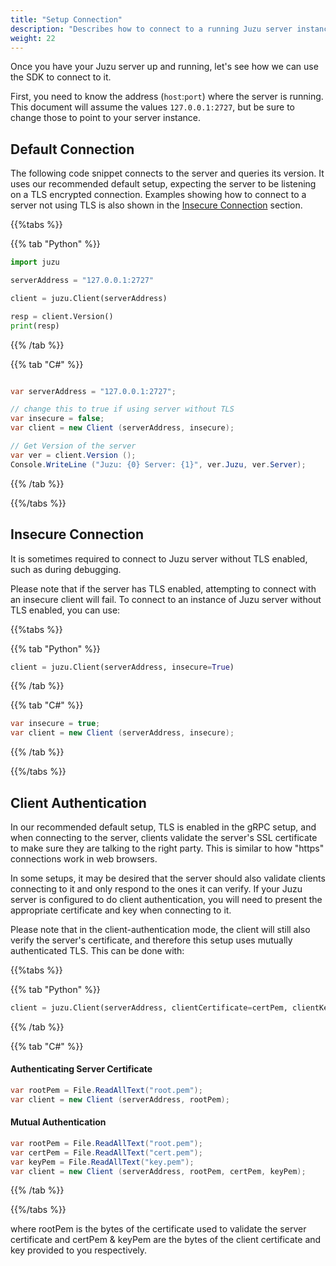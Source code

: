 ```yaml
---
title: "Setup Connection"
description: "Describes how to connect to a running Juzu server instance."
weight: 22
---
```


Once you have your Juzu server up and running, let's see how we can use the SDK
to connect to it.

<!--more-->

First, you need to know the address (`host`:`port`) where the server is running.
This document will assume the values `127.0.0.1:2727`, but be sure to change
those to point to your server instance.

## Default Connection

The following code snippet connects to the server and queries its version.  It
uses our recommended default setup, expecting the server to be listening on a
TLS encrypted connection. Examples showing how to connect to a server not using
TLS is also shown in the [Insecure Connection](#insecure-connection) section.

{{%tabs %}}

{{% tab "Python" %}}

```py
import juzu

serverAddress = "127.0.0.1:2727"

client = juzu.Client(serverAddress)

resp = client.Version()
print(resp)
```

{{% /tab %}}

{{% tab "C#" %}}

``` csharp

var serverAddress = "127.0.0.1:2727";

// change this to true if using server without TLS
var insecure = false;
var client = new Client (serverAddress, insecure);

// Get Version of the server
var ver = client.Version ();
Console.WriteLine ("Juzu: {0} Server: {1}", ver.Juzu, ver.Server);
```

{{% /tab %}}

{{%/tabs %}}

## Insecure Connection

It is sometimes required to connect to Juzu server without TLS enabled, such as
during debugging.

Please note that if the server has TLS enabled, attempting to connect with an
insecure client will fail. To connect to an instance of Juzu server without TLS enabled, you
can use:

{{%tabs %}}

{{% tab "Python" %}}

```py
client = juzu.Client(serverAddress, insecure=True)
```

{{% /tab %}}

{{% tab "C#" %}}

``` csharp
var insecure = true;
var client = new Client (serverAddress, insecure);
```

{{% /tab %}}

{{%/tabs %}}

## Client Authentication

In our recommended default setup, TLS is enabled in the gRPC setup, and when
connecting to the server, clients validate the server's SSL certificate to make
sure they are talking to the right party.  This is similar to how "https"
connections work in web browsers.

In some setups, it may be desired that the server should also validate clients
connecting to it and only respond to the ones it can verify. If your Juzu
server is configured to do client authentication, you will need to present the
appropriate certificate and key when connecting to it.

Please note that in the client-authentication mode, the client will still also
verify the server's certificate, and therefore this setup uses mutually
authenticated TLS. This can be done with:

{{%tabs %}}

{{% tab "Python" %}}

```py
client = juzu.Client(serverAddress, clientCertificate=certPem, clientKey=keyPem)
```

{{% /tab %}}

{{% tab "C#" %}}

#### Authenticating Server Certificate

``` csharp
var rootPem = File.ReadAllText("root.pem");
var client = new Client (serverAddress, rootPem);
```

#### Mutual Authentication

``` csharp
var rootPem = File.ReadAllText("root.pem");
var certPem = File.ReadAllText("cert.pem");
var keyPem = File.ReadAllText("key.pem");
var client = new Client (serverAddress, rootPem, certPem, keyPem);
```

{{% /tab %}}

{{%/tabs %}}

where rootPem is the bytes of the certificate used to validate the server
certificate and certPem & keyPem are the bytes of the client certificate and key
provided to you respectively.

